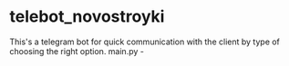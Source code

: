 # telebot_novostroyki
This's a telegram bot for quick communication with the client by type of choosing the right option.
main.py - 
